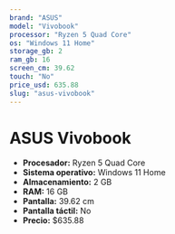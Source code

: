 ```yaml
---
brand: "ASUS"
model: "Vivobook"
processor: "Ryzen 5 Quad Core"
os: "Windows 11 Home"
storage_gb: 2
ram_gb: 16
screen_cm: 39.62
touch: "No"
price_usd: 635.88
slug: "asus-vivobook"
---
```


# ASUS Vivobook

- **Procesador:** Ryzen 5 Quad Core
- **Sistema operativo:** Windows 11 Home
- **Almacenamiento:** 2 GB
- **RAM:** 16 GB
- **Pantalla:** 39.62 cm
- **Pantalla táctil:** No
- **Precio:** $635.88
